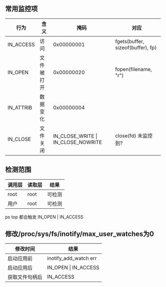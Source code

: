## 常用监控项
|行为|含义|掩码|对应|
|-----|-----|-----|-----|
|IN_ACCESS|访问|0x00000001|fgets(buffer, sizeof(buffer), fp)|
|IN_OPEN|文件被打开|0x00000020|fopen(filename, "r")|
|IN_ATTRIB|数据变化|0x00000004|  |
|IN_CLOSE|文件关闭|IN_CLOSE_WRITE \| IN_CLOSE_NOWRITE|close(fd) 未监控到?|

## 检测范围

| 调用层 | 读取层 | 结果   |
| ------ | ------ | ------ |
| root   | root   | 可检测 |
| 用户   | root   | 可检测 |

ps top 都会触发 IN_OPEN | IN_ACCESS

## 修改/proc/sys/fs/inotify/max_user_watches为0

| 修改时间   | 结果                  |
| ---------- | --------------------- |
| 启动应用前 | inotify_add_watch err |
| 启动应用后 | IN_OPEN \| IN_ACCESS  |
| 获取文件句柄后 | IN_ACCESS|
